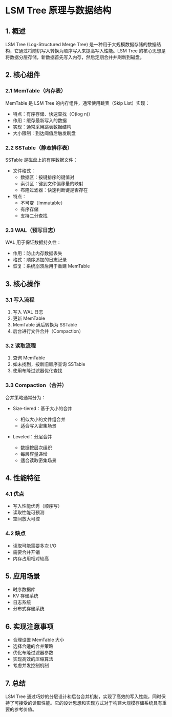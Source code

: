 # LSM Tree 原理与数据结构

## 1. 概述

LSM Tree (Log-Structured Merge Tree) 是一种用于大规模数据存储的数据结构，它通过将随机写入转换为顺序写入来提高写入性能。LSM Tree 的核心思想是将数据分层存储，新数据首先写入内存，然后定期合并并刷新到磁盘。

## 2. 核心组件

### 2.1 MemTable（内存表）

MemTable 是 LSM Tree 的内存组件，通常使用跳表（Skip List）实现：

- 特点：有序存储、快速查找（O(log n)）
- 作用：缓存最新写入的数据
- 实现：通常采用跳表数据结构
- 大小限制：到达阈值后触发刷盘

### 2.2 SSTable（静态排序表）

SSTable 是磁盘上的有序数据文件：

- 文件格式：
  - 数据区：按键排序的键值对
  - 索引区：键到文件偏移量的映射
  - 布隆过滤器：快速判断键是否存在
- 特点：
  - 不可变（Immutable）
  - 有序存储
  - 支持二分查找

### 2.3 WAL（预写日志）

WAL 用于保证数据持久性：

- 作用：防止内存数据丢失
- 格式：顺序追加的日志记录
- 恢复：系统崩溃后用于重建 MemTable

## 3. 核心操作

### 3.1 写入流程

1. 写入 WAL 日志
2. 更新 MemTable
3. MemTable 满后转换为 SSTable
4. 后台进行文件合并（Compaction）

### 3.2 读取流程

1. 查询 MemTable
2. 如未找到，按新旧顺序查询 SSTable
3. 使用布隆过滤器优化查找

### 3.3 Compaction（合并）

合并策略通常分为：

- Size-tiered：基于大小的合并
  - 相似大小的文件组合并
  - 适合写入密集场景

- Leveled：分层合并
  - 数据按层次组织
  - 每层容量递增
  - 适合读取密集场景

## 4. 性能特征

### 4.1 优点

- 写入性能优秀（顺序写）
- 读取性能可预测
- 空间放大可控

### 4.2 缺点

- 读取可能需要多次 I/O
- 需要合并开销
- 内存占用相对较高

## 5. 应用场景

- 时序数据库
- KV 存储系统
- 日志系统
- 分布式存储系统

## 6. 实现注意事项

- 合理设置 MemTable 大小
- 选择合适的合并策略
- 优化布隆过滤器参数
- 实现高效的压缩算法
- 考虑并发控制机制

## 7. 总结

LSM Tree 通过巧妙的分层设计和后台合并机制，实现了高效的写入性能，同时保持了可接受的读取性能。它的设计思想和实现方式对于构建大规模存储系统具有重要的参考价值。